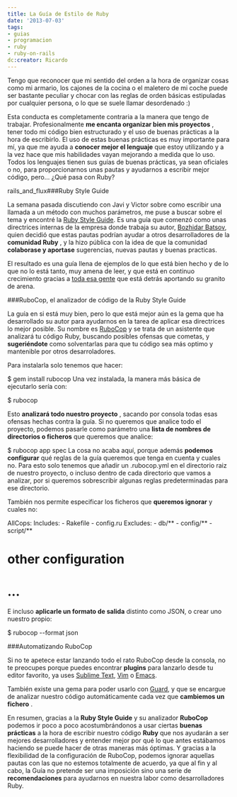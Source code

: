 ```yaml
---
title: La Guía de Estilo de Ruby
date: '2013-07-03'
tags:
- guias
- programacion
- ruby
- ruby-on-rails
dc:creator: Ricardo
---
```


Tengo que reconocer que mi sentido del orden a la hora de organizar cosas como mi armario, los cajones de la cocina o el maletero de mi coche puede ser bastante peculiar y chocar con las reglas de orden básicas estipuladas por cualquier persona, o lo que se suele llamar desordenado :)

Esta conducta es completamente contraria a la manera que tengo de trabajar. Profesionalmente 
**me encanta organizar bien mis proyectos**
, tener todo mi código bien estructurado y el uso de buenas prácticas a la hora de escribirlo. El uso de estas buenas prácticas es muy importante para mí, ya que me ayuda a
**conocer mejor el lenguaje**
que estoy utilizando y a la vez hace que mis habilidades vayan mejorando a medida que lo uso. Todos los lenguajes tienen sus guías de buenas prácticas, ya sean oficiales o no, para proporcionarnos unas pautas y ayudarnos a escribir mejor código, pero… ¿Qué pasa con Ruby?


rails_and_flux###Ruby Style Guide

La semana pasada discutiendo con Javi y Victor sobre como escribir una llamada a un método con muchos parámetros, me puse a buscar sobre el tema y encontré la 
[Ruby Style Guide](https://github.com/bbatsov/ruby-style-guide). Es una guía que comenzó como unas directrices internas de la empresa donde trabaja su autor, 
[Bozhidar Batsov](https://twitter.com/bbatsov), quien decidió que estas pautas podrían ayudar a otros desarrolladores de la 
**comunidad Ruby**
, y la hizo pública con la idea de que la comunidad 
**colaborase y aportase**
 sugerencias, nuevas pautas y buenas practicas.

El resultado es una guía llena de ejemplos de lo que está bien hecho y de lo que no lo está tanto, muy amena de leer, y que está en continuo crecimiento gracias a 
[toda esa gente](https://github.com/bbatsov/ruby-style-guide/graphs/contributors) que está detrás aportando su granito de arena.

###RuboCop, el analizador de código de la Ruby Style Guide

La guía en si está muy bien, pero lo que está mejor aún es la gema que ha desarrollado su autor para ayudarnos en la tarea de aplicar esa directrices lo mejor posible. Su nombre es 
[RuboCop](https://github.com/bbatsov/rubocop) y se trata de un asistente que analizará tu código Ruby, buscando posibles ofensas que cometas, y 
**sugeriéndote**
 como solventarlas para que tu código sea más optimo y mantenible por otros desarroladores.

Para instalarla solo tenemos que hacer:

$ gem install rubocop
Una vez instalada, la manera más básica de ejecutarlo sería con:

$ rubocop
 

Esto 
**analizará todo nuestro proyecto**
, sacando por consola todas esas ofensas hechas contra la guía. Si no queremos que analice todo el proyecto, podemos pasarle como parámetro una 
**lista de nombres de directorios o ficheros**
 que queremos que analice:

$ rubocop app spec
La cosa no acaba aquí, porque además 
**podemos configurar**
 qué reglas de la guía queremos que tenga en cuenta y cuales no. Para esto solo tenemos que añadir un 
.rubocop.yml en el directorio raiz de nuestro proyecto, o incluso dentro de cada directorio que vamos a analizar, por si queremos sobrescribir algunas reglas predeterminadas para ese directorio.

También nos permite especificar los ficheros que 
**queremos ignorar**
 y cuales no:

AllCops:
  Includes:
    - Rakefile
    - config.ru
  Excludes:
    - db/**
    - config/**
    - script/**

# other configuration
# ...
E incluso 
**aplicarle un formato de salida**
 distinto como JSON, o crear uno nuestro propio:

$ rubocop --format json

###Automatizando RuboCop

Si no te apetece estar lanzando todo el rato RuboCop desde la consola, no te preocupes porque puedes encontrar 
**plugins**
 para lanzarlo desde tu editor favorito, ya uses 
[Sublime Text](https://github.com/pderichs/sublime_rubocop), 
[Vim](https://github.com/ngmy/vim-rubocop) o 
[Emacs](https://github.com/bbatsov/rubocop-emacs).

También existe una gema para poder usarlo con 
[Guard](https://github.com/yujinakayama/guard-rubocop), y que se encargue de analizar nuestro código automáticamente cada vez que 
**cambiemos un fichero**
.

En resumen, gracias a la 
**Ruby Style Guide**
 y su analizador 
**RuboCop**
 podemos ir poco a poco acostumbrándonos a usar ciertas 
**buenas prácticas**
 a la hora de escribir nuestro código 
**Ruby**
 que nos ayudarán a ser mejores desarrolladores y entender mejor por qué lo que antes estábamos haciendo se puede hacer de otras maneras más óptimas. Y gracias a la flexibilidad de la configuración de RuboCop, podemos ignorar aquellas pautas con las que no estemos totalmente de acuerdo, ya que al fin y al cabo, la Guía no pretende ser una imposición sino una serie de 
**recomendaciones**
 para ayudarnos en nuestra labor como desarrolladores Ruby.
